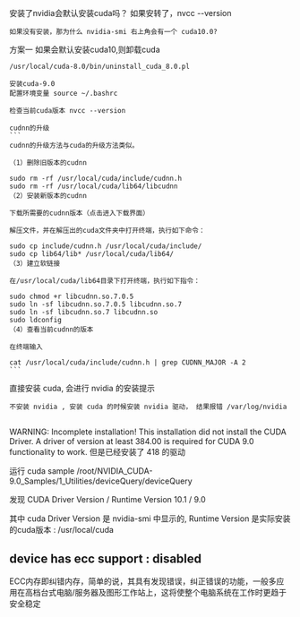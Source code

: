 安装了nvidia会默认安装cuda吗？
    如果安转了，nvcc --version

    如果没有安装，那为什么 nvidia-smi 右上角会有一个 cuda10.0?

方案一
    如果会默认安装cuda10,则卸载cuda

    /usr/local/cuda-8.0/bin/uninstall_cuda_8.0.pl

    安装cuda-9.0
    配置环境变量 source ~/.bashrc

    检查当前cuda版本 nvcc --version

    cudnn的升级
    ```
    cudnn的升级方法与cuda的升级方法类似。

    （1）删除旧版本的cudnn

    sudo rm -rf /usr/local/cuda/include/cudnn.h
    sudo rm -rf /usr/local/cuda/lib64/libcudnn
    （2）安装新版本的cudnn

    下载所需要的cudnn版本（点击进入下载界面）

    解压文件，并在解压出的cuda文件夹中打开终端，执行如下命令：

    sudo cp include/cudnn.h /usr/local/cuda/include/
    sudo cp lib64/lib* /usr/local/cuda/lib64/
    （3）建立软链接

    在/usr/local/cuda/lib64目录下打开终端，执行如下指令：

    sudo chmod +r libcudnn.so.7.0.5
    sudo ln -sf libcudnn.so.7.0.5 libcudnn.so.7  
    sudo ln -sf libcudnn.so.7 libcudnn.so     
    sudo ldconfig
    （4）查看当前cudnn的版本

    在终端输入

    cat /usr/local/cuda/include/cudnn.h | grep CUDNN_MAJOR -A 2
    ```

直接安装 cuda, 会进行 nvidia 的安装提示

    不安装 nvidia , 安装 cuda 的时候安装 nvidia 驱动， 结果报错 /var/log/nvidia





## 
WARNING: Incomplete installation! This installation did not install the CUDA Driver. A driver of version at least 384.00 is required for CUDA 9.0 functionality to work.
但是已经安装了 418 的驱动

运行 cuda sample  /root/NVIDIA_CUDA-9.0_Samples/1_Utilities/deviceQuery/deviceQuery

发现
CUDA Driver Version / Runtime Version          10.1 / 9.0

其中 cuda Driver Version 是 nvidia-smi 中显示的, Runtime Version 是实际安装的cuda版本 : /usr/local/cuda






## device has ecc support   : disabled
ECC内存即纠错内存，简单的说，其具有发现错误，纠正错误的功能，一般多应用在高档台式电脑/服务器及图形工作站上，这将使整个电脑系统在工作时更趋于安全稳定
